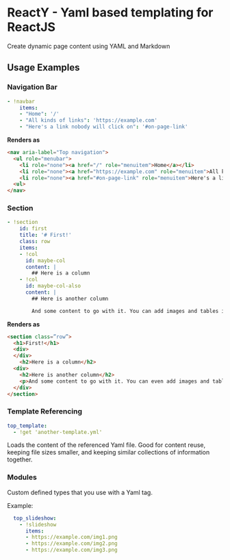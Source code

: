 # ReactY - Yaml based templating for ReactJS

Create dynamic page content using YAML and Markdown

## Usage Examples

### Navigation Bar

```yaml
- !navbar
    items:
    - "Home": '/'
    - "All kinds of links": 'https://example.com'
    - "Here's a link nobody will click on": '#on-page-link'
```

**Renders as**

```html
<nav aria-label="Top navigation">
  <ul role="menubar">
    <li role="none"><a href="/" role="menuitem">Home</a></li>
    <li role="none"><a href="https://example.com" role="menuitem">All kinds of links</a></li>
    <li role="none"><a href="#on-page-link" role="menuitem">Here's a link nobody will click on</a></li>
  <ul>
</nav>
```

### Section

```yaml
- !section
    id: first
    title: '# First!'
    class: row
    items:
    - !col
      id: maybe-col
      content: |
        ## Here is a column
    - !col
      id: maybe-col-also
      content: |
        ## Here is another column

        And some content to go with it. You can add images and tables in here, too.
```

**Renders as**

```html
<section class=”row”>
  <h1>First!</h1>
  <div>
  </div>
    <h2>Here is a column</h2>
  <div>
    <h2>Here is another column</h2>
    <p>And some content to go with it. You can even add images and tables in here, too.</p>
  </div>
</section>
```

### Template Referencing

```yaml
top_template:
  - !get 'another-template.yml'
```

Loads the content of the referenced Yaml file. Good for content reuse, keeping file sizes smaller, and keeping similar collections of information together.

### Modules

Custom defined types that you use with a Yaml tag.

Example:

```yaml
  top_slideshow:
    - !slideshow
      items:
      - https://example.com/img1.png
      - https://example.com/img2.png
      - https://example.com/img3.png
```